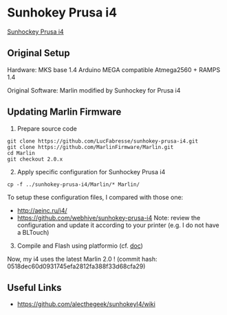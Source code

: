 # Sunhokey Prusa i4

[Sunhockey Prusa i4](images/3dprinter.png)

## Original Setup

Hardware: MKS base 1.4
Arduino MEGA compatible Atmega2560 + RAMPS 1.4

Original Software: Marlin modified by Sunhockey for Prusa i4

## Updating Marlin Firmware

1. Prepare source code
```
git clone https://github.com/LucFabresse/sunhokey-prusa-i4.git
git clone https://github.com/MarlinFirmware/Marlin.git
cd Marlin
git checkout 2.0.x
```
2. Apply specific configuration for Sunhockey Prusa i4
```
cp -f ../sunhokey-prusa-i4/Marlin/* Marlin/
```
To setup these configuration files, I compared with those one:
- http://aeinc.ru/i4/
- https://github.com/webhive/sunhokey-prusa-i4
Note: review the configuration and update it according to your printer (e.g. I do not have a BLTouch)
3. Compile and Flash using platformio (cf. [doc](https://marlinfw.org/docs/basics/install_platformio_vscode.html))

Now, my i4 uses the latest Marlin 2.0 !
(commit hash: 0518dec60d0931745efa2812fa388f33d68cfa29)

## Useful Links

- https://github.com/alecthegeek/sunhokeyI4/wiki
